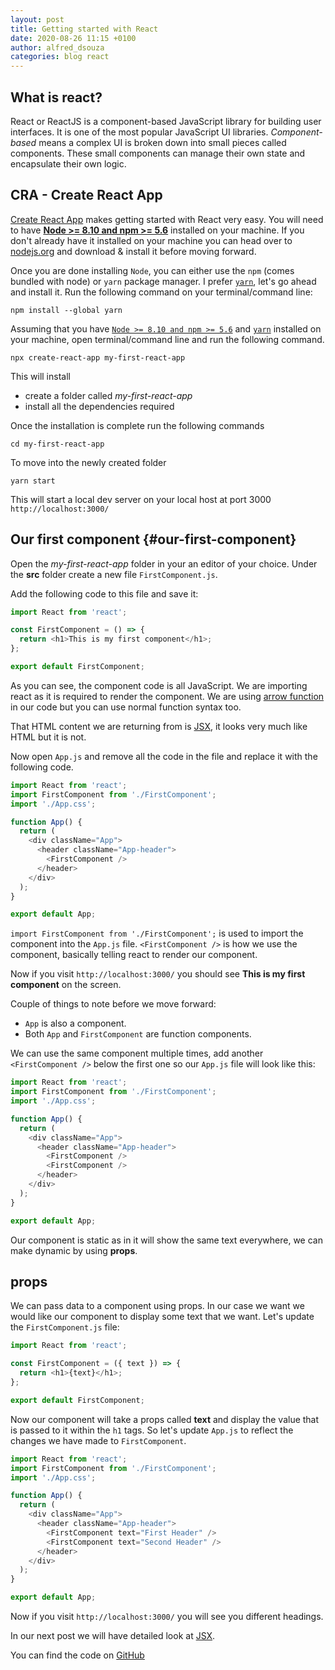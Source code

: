 ```yaml
---
layout: post
title: Getting started with React
date: 2020-08-26 11:15 +0100
author: alfred_dsouza
categories: blog react
---
```


## What is react?
React or ReactJS is a component-based JavaScript library for building user interfaces. It is one of the most popular JavaScript UI libraries.
*Component-based* means a complex UI is broken down into small pieces called components. These small components can manage their own state and encapsulate their own logic.

## CRA - Create React App
[Create React App](https://github.com/facebook/create-react-app) makes getting started with React very easy.
You will need to have [**Node >= 8.10 and npm >= 5.6**](https://nodejs.org/en/) installed on your machine. If you don't already have it installed on your machine you can head over to [nodejs.org](https://nodejs.org/en/) and download & install it before moving forward.

Once you are done installing `Node`, you can either use the `npm` (comes bundled with node) or `yarn` package manager. I prefer [`yarn`](https://www.npmjs.com/package/yarn), let's go ahead and install it. Run the following command on your terminal/command line:

`npm install --global yarn`

Assuming that you have [`Node >= 8.10 and npm >= 5.6`](https://nodejs.org/en/) and [`yarn`](https://www.npmjs.com/package/yarn) installed on your machine, open terminal/command line and run the following command.

`npx create-react-app my-first-react-app`

This will install
- create a folder called _my-first-react-app_
- install all the dependencies required

Once the installation is complete run the following commands

`cd my-first-react-app`

To move into the newly created folder

`yarn start`

This will start a local dev server on your local host at port 3000 `http://localhost:3000/`


## Our first component  {#our-first-component}
Open the *my-first-react-app* folder in your an editor of your choice. Under the **src** folder create a new file `FirstComponent.js`.

Add the following code to this file and save it:

```javascript
import React from 'react';

const FirstComponent = () => {
  return <h1>This is my first component</h1>;
};

export default FirstComponent;
```
As you can see, the component code is all JavaScript. We are importing react as it is required to render the component. We are using [arrow function](https://developer.mozilla.org/en-US/docs/Web/JavaScript/Reference/Functions/Arrow_functions) in our code but you can use normal function syntax too.

That HTML content we are returning from is [JSX](https://reactjs.org/docs/introducing-jsx.html), it looks very much like HTML but it is not.

Now open `App.js` and remove all the code in the file and replace it with the following code.

```javascript
import React from 'react';
import FirstComponent from './FirstComponent';
import './App.css';

function App() {
  return (
    <div className="App">
      <header className="App-header">
        <FirstComponent />
      </header>
    </div>
  );
}

export default App;
```

`import FirstComponent from './FirstComponent';` is used to import the component into the `App.js` file.
`<FirstComponent />` is how we use the component, basically telling react to render our component.

Now if you visit `http://localhost:3000/` you should see **This is my first component** on the screen.

Couple of things to note before we move forward:
- `App` is also a component.
- Both `App` and `FirstComponent` are function components.

We can use the same component multiple times, add another `<FirstComponent />` below the first one so our `App.js` file will look like this:

```javascript
import React from 'react';
import FirstComponent from './FirstComponent';
import './App.css';

function App() {
  return (
    <div className="App">
      <header className="App-header">
        <FirstComponent />
        <FirstComponent />
      </header>
    </div>
  );
}

export default App;
```

Our component is static as in it will show the same text everywhere, we can make dynamic by using **props**.

## props
We can pass data to a component using props. In our case we want we would like our component to display some text that we want. Let's update the `FirstComponent.js` file:

```javascript
import React from 'react';

const FirstComponent = ({ text }) => {
  return <h1>{text}</h1>;
};

export default FirstComponent;
```

Now our component will take a props called **text** and display the value that is passed to it within the `h1` tags.
So let's update `App.js` to reflect the changes we have made to `FirstComponent`.

```javascript
import React from 'react';
import FirstComponent from './FirstComponent';
import './App.css';

function App() {
  return (
    <div className="App">
      <header className="App-header">
        <FirstComponent text="First Header" />
        <FirstComponent text="Second Header" />
      </header>
    </div>
  );
}

export default App;
```
Now if you visit `http://localhost:3000/` you will see you different headings.

In our next post we will have detailed look at [JSX](/blog/react/jsx-what-is-that/).

You can find the code on [GitHub](https://github.com/dsouzaalfred/blogdemos/tree/master/getting-started-with-react)
